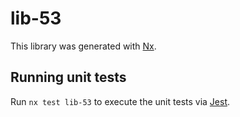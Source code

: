 # lib-53

This library was generated with [Nx](https://nx.dev).

## Running unit tests

Run `nx test lib-53` to execute the unit tests via [Jest](https://jestjs.io).
